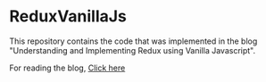 # ReduxVanillaJs
This repository contains the code that was implemented in the blog "Understanding and Implementing Redux using Vanilla Javascript".

For reading the blog, [Click here](https://pixeltocode-ghost-api.herokuapp.com/ghost/#/editor/post/5f8868ba14afd7001e69c075)
